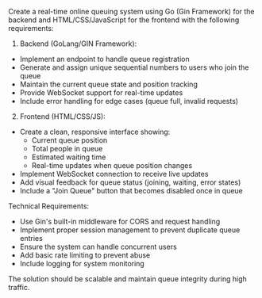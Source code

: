 Create a real-time online queuing system using Go (Gin Framework) for the backend and HTML/CSS/JavaScript for the frontend with the following requirements:

1. Backend (GoLang/GIN Framework):
- Implement an endpoint to handle queue registration
- Generate and assign unique sequential numbers to users who join the queue
- Maintain the current queue state and position tracking
- Provide WebSocket support for real-time updates
- Include error handling for edge cases (queue full, invalid requests)

2. Frontend (HTML/CSS/JS):
- Create a clean, responsive interface showing:
    * Current queue position
    * Total people in queue
    * Estimated waiting time
    * Real-time updates when queue position changes
- Implement WebSocket connection to receive live updates
- Add visual feedback for queue status (joining, waiting, error states)
- Include a "Join Queue" button that becomes disabled once in queue

Technical Requirements:
- Use Gin's built-in middleware for CORS and request handling
- Implement proper session management to prevent duplicate queue entries
- Ensure the system can handle concurrent users
- Add basic rate limiting to prevent abuse
- Include logging for system monitoring

The solution should be scalable and maintain queue integrity during high traffic.
